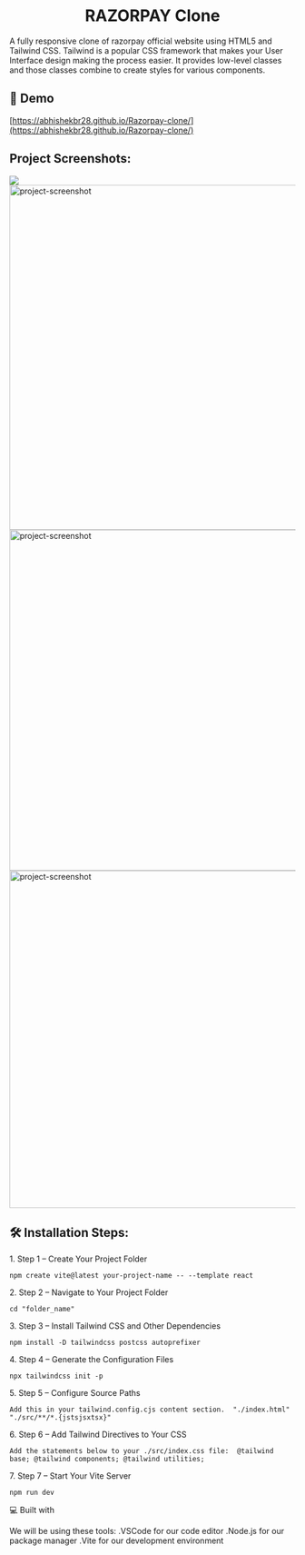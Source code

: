 <h1 align="center" id="title">RAZORPAY Clone</h1>

<p id="description">A fully responsive clone of razorpay official website using HTML5 and Tailwind CSS. Tailwind is a popular CSS framework that makes your User Interface design making the process easier. It provides low-level classes and those classes combine to create styles for various components.</p>

<h2>🚀 Demo</h2>

[https://abhishekbr28.github.io/Razorpay-clone/](https://abhishekbr28.github.io/Razorpay-clone/)

<h2>Project Screenshots:</h2>

<img src="https://user-images.githubusercontent.com/93610420/232774609-7b457c86-aa20-44a6-abc0-87a68e407dd3.png">

<img src="https://user-images.githubusercontent.com/93610420/232774661-292214b5-7db8-49b1-aabc-2d7fcdbf93c4.png" alt="project-screenshot" width="1337px" height="607px/">

<img src="https://user-images.githubusercontent.com/93610420/232774700-cbb4e7bd-3fe5-4dcd-95d6-00990798a39d.png" alt="project-screenshot" width="1333px" height="600px/">

<img src="https://user-images.githubusercontent.com/93610420/232774730-6a5ca281-6173-46c1-8983-e557a1e497c1.png" alt="project-screenshot" width="1323px" height="594px/">

<h2>🛠️ Installation Steps:</h2>

<p>1. Step 1 – Create Your Project Folder</p>

```
npm create vite@latest your-project-name -- --template react
```

<p>2. Step 2 – Navigate to Your Project Folder</p>

```
cd "folder_name"
```

<p>3. Step 3 – Install Tailwind CSS and Other Dependencies</p>

```
npm install -D tailwindcss postcss autoprefixer
```

<p>4. Step 4 – Generate the Configuration Files</p>

```
npx tailwindcss init -p
```

<p>5. Step 5 – Configure Source Paths</p>

```
Add this in your tailwind.config.cjs content section.  "./index.html"   "./src/**/*.{jstsjsxtsx}"
```

<p>6. Step 6 – Add Tailwind Directives to Your CSS</p>

```
Add the statements below to your ./src/index.css file:  @tailwind base; @tailwind components; @tailwind utilities;
```

<p>7. Step 7 – Start Your Vite Server</p>

```
npm run dev
```


💻 Built with


We will be using these tools:
.VSCode for our code editor
.Node.js for our package manager
.Vite for our development environment
